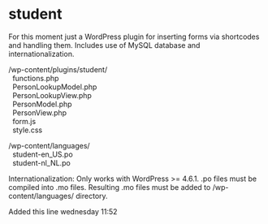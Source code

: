 # student
For this moment just a WordPress plugin for inserting forms via shortcodes and handling them.
Includes use of MySQL database and internationalization.
  
/wp-content/plugins/student/  
&nbsp;&nbsp;functions.php  
&nbsp;&nbsp;PersonLookupModel.php  
&nbsp;&nbsp;PersonLookupView.php  
&nbsp;&nbsp;PersonModel.php  
&nbsp;&nbsp;PersonView.php  
&nbsp;&nbsp;form.js  
&nbsp;&nbsp;style.css  
  
/wp-content/languages/  
&nbsp;&nbsp;student-en_US.po  
&nbsp;&nbsp;student-nl_NL.po  
  
Internationalization:
Only works with WordPress >= 4.6.1. .po files must be compiled into .mo files. Resulting .mo files must be added to /wp-content/languages/ directory.

Added this line wednesday 11:52

